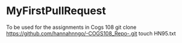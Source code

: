 # MyFirstPullRequest
To be used for the assignments in Cogs 108
git clone <https://github.com/hannahnngo/-COGS108_Repo-.git>
touch HN95.txt
